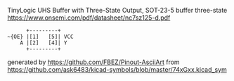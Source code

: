TinyLogic UHS Buffer with Three-State Output, SOT-23-5
buffer three-state
https://www.onsemi.com/pdf/datasheet/nc7sz125-d.pdf


	      +---------+
	~{OE} |[1]   [5]| VCC
	    A |[2]   [4]| Y
	      +---------+


generated by https://github.com/FBEZ/Pinout-AsciiArt from https://github.com/ask6483/kicad-symbols/blob/master/74xGxx.kicad_sym